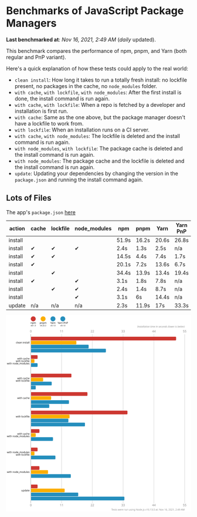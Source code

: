 # Benchmarks of JavaScript Package Managers

**Last benchmarked at**: _Nov 16, 2021, 2:49 AM_ (_daily_ updated).

This benchmark compares the performance of npm, pnpm, and Yarn (both regular and PnP variant).

Here's a quick explanation of how these tests could apply to the real world:

- `clean install`: How long it takes to run a totally fresh install: no lockfile present, no packages in the cache, no `node_modules` folder.
- `with cache`, `with lockfile`, `with node_modules`: After the first install is done, the install command is run again.
- `with cache`, `with lockfile`: When a repo is fetched by a developer and installation is first run.
- `with cache`: Same as the one above, but the package manager doesn't have a lockfile to work from.
- `with lockfile`: When an installation runs on a CI server.
- `with cache`, `with node_modules`: The lockfile is deleted and the install command is run again.
- `with node_modules`, `with lockfile`: The package cache is deleted and the install command is run again.
- `with node_modules`: The package cache and the lockfile is deleted and the install command is run again.
- `update`: Updating your dependencies by changing the version in the `package.json` and running the install command again.

## Lots of Files

The app's `package.json` [here](https://github.com/pnpm/pnpm.github.io/blob/main/benchmarks/fixtures/alotta-files/package.json)

| action  | cache | lockfile | node_modules| npm | pnpm | Yarn | Yarn PnP |
| ---     | ---   | ---      | ---         | --- | ---  | ---  | ---      |
| install |       |          |             | 51.9s | 16.2s | 20.6s | 26.8s |
| install | ✔     | ✔        | ✔           | 2.4s | 1.3s | 2.5s | n/a |
| install | ✔     | ✔        |             | 14.5s | 4.4s | 7.4s | 1.7s |
| install | ✔     |          |             | 20.1s | 7.2s | 13.6s | 6.7s |
| install |       | ✔        |             | 34.4s | 13.9s | 13.4s | 19.4s |
| install | ✔     |          | ✔           | 3.1s | 1.8s | 7.8s | n/a |
| install |       | ✔        | ✔           | 2.4s | 1.4s | 8.7s | n/a |
| install |       |          | ✔           | 3.1s | 6s | 14.4s | n/a |
| update  | n/a | n/a | n/a | 2.3s | 11.9s | 17s | 33.3s |

![Graph of the alotta-files results](../../static/img/benchmarks/alotta-files.svg)